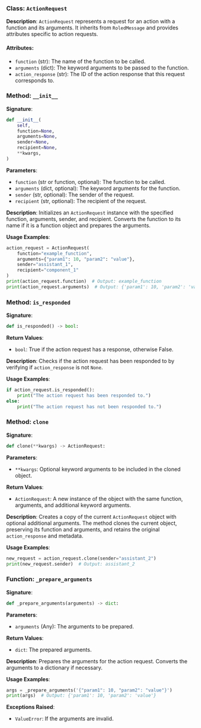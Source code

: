 
### Class: `ActionRequest`

**Description**:
`ActionRequest` represents a request for an action with a function and its arguments. It inherits from `RoledMessage` and provides attributes specific to action requests.

#### Attributes:
- `function` (str): The name of the function to be called.
- `arguments` (dict): The keyword arguments to be passed to the function.
- `action_response` (str): The ID of the action response that this request corresponds to.

### Method: `__init__`

**Signature**:
```python
def __init__(
    self,
    function=None,
    arguments=None,
    sender=None,
    recipient=None,
    **kwargs,
)
```

**Parameters**:
- `function` (str or function, optional): The function to be called.
- `arguments` (dict, optional): The keyword arguments for the function.
- `sender` (str, optional): The sender of the request.
- `recipient` (str, optional): The recipient of the request.

**Description**:
Initializes an `ActionRequest` instance with the specified function, arguments, sender, and recipient. Converts the function to its name if it is a function object and prepares the arguments.

**Usage Examples**:
```python
action_request = ActionRequest(
    function="example_function",
    arguments={"param1": 10, "param2": "value"},
    sender="assistant_1",
    recipient="component_1"
)
print(action_request.function)  # Output: example_function
print(action_request.arguments)  # Output: {'param1': 10, 'param2': 'value'}
```

### Method: `is_responded`

**Signature**:
```python
def is_responded() -> bool:
```

**Return Values**:
- `bool`: True if the action request has a response, otherwise False.

**Description**:
Checks if the action request has been responded to by verifying if `action_response` is not `None`.

**Usage Examples**:
```python
if action_request.is_responded():
    print("The action request has been responded to.")
else:
    print("The action request has not been responded to.")
```

### Method: `clone`

**Signature**:
```python
def clone(**kwargs) -> ActionRequest:
```

**Parameters**:
- `**kwargs`: Optional keyword arguments to be included in the cloned object.

**Return Values**:
- `ActionRequest`: A new instance of the object with the same function, arguments, and additional keyword arguments.

**Description**:
Creates a copy of the current `ActionRequest` object with optional additional arguments. The method clones the current object, preserving its function and arguments, and retains the original `action_response` and metadata.

**Usage Examples**:
```python
new_request = action_request.clone(sender="assistant_2")
print(new_request.sender)  # Output: assistant_2
```

### Function: `_prepare_arguments`

**Signature**:
```python
def _prepare_arguments(arguments) -> dict:
```

**Parameters**:
- `arguments` (Any): The arguments to be prepared.

**Return Values**:
- `dict`: The prepared arguments.

**Description**:
Prepares the arguments for the action request. Converts the arguments to a dictionary if necessary.

**Usage Examples**:
```python
args = _prepare_arguments('{"param1": 10, "param2": "value"}')
print(args)  # Output: {'param1': 10, 'param2': 'value'}
```

**Exceptions Raised**:
- `ValueError`: If the arguments are invalid.
